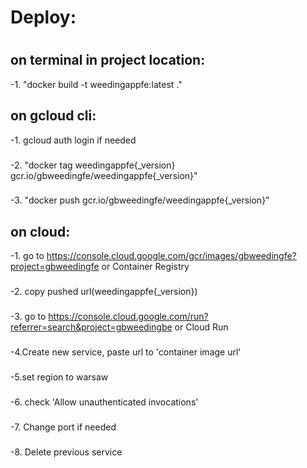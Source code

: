 
# Deploy:
#
## on terminal in project location:
-1. "docker build -t weedingappfe:latest ."  
###
## on gcloud cli:
-1. gcloud auth login if needed
###
-2. "docker tag weedingappfe{_version} gcr.io/gbweedingfe/weedingappfe{_version}"
###
-3. "docker push gcr.io/gbweedingfe/weedingappfe{_version}" 
###

## on cloud:
-1. go to https://console.cloud.google.com/gcr/images/gbweedingfe?project=gbweedingfe or Container Registry
###
-2. copy pushed url(weedingappfe{_version})
###
-3. go to https://console.cloud.google.com/run?referrer=search&project=gbweedingbe or Cloud Run
###
-4.Create new service, paste url to 'container image url'
###
-5.set region to warsaw
###
-6. check 'Allow unauthenticated invocations'
###
-7. Change port if needed
###
-8. Delete previous service
